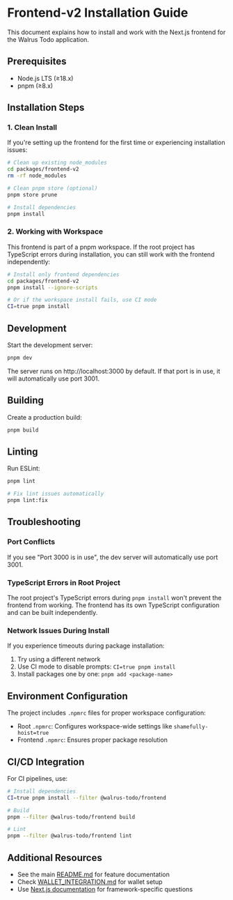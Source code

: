 # Frontend-v2 Installation Guide

This document explains how to install and work with the Next.js frontend for the Walrus Todo application.

## Prerequisites

- Node.js LTS (≥18.x) 
- pnpm (≥8.x)

## Installation Steps

### 1. Clean Install

If you're setting up the frontend for the first time or experiencing installation issues:

```bash
# Clean up existing node_modules
cd packages/frontend-v2
rm -rf node_modules

# Clean pnpm store (optional)
pnpm store prune

# Install dependencies
pnpm install
```

### 2. Working with Workspace

This frontend is part of a pnpm workspace. If the root project has TypeScript errors during installation, you can still work with the frontend independently:

```bash
# Install only frontend dependencies
cd packages/frontend-v2
pnpm install --ignore-scripts

# Or if the workspace install fails, use CI mode
CI=true pnpm install
```

## Development

Start the development server:

```bash
pnpm dev
```

The server runs on http://localhost:3000 by default. If that port is in use, it will automatically use port 3001.

## Building

Create a production build:

```bash
pnpm build
```

## Linting

Run ESLint:

```bash
pnpm lint

# Fix lint issues automatically
pnpm lint:fix
```

## Troubleshooting

### Port Conflicts

If you see "Port 3000 is in use", the dev server will automatically use port 3001.

### TypeScript Errors in Root Project

The root project's TypeScript errors during `pnpm install` won't prevent the frontend from working. The frontend has its own TypeScript configuration and can be built independently.

### Network Issues During Install

If you experience timeouts during package installation:

1. Try using a different network
2. Use CI mode to disable prompts: `CI=true pnpm install`
3. Install packages one by one: `pnpm add <package-name>`

## Environment Configuration

The project includes `.npmrc` files for proper workspace configuration:

- Root `.npmrc`: Configures workspace-wide settings like `shamefully-hoist=true`
- Frontend `.npmrc`: Ensures proper package resolution

## CI/CD Integration

For CI pipelines, use:

```bash
# Install dependencies
CI=true pnpm install --filter @walrus-todo/frontend

# Build
pnpm --filter @walrus-todo/frontend build

# Lint
pnpm --filter @walrus-todo/frontend lint
```

## Additional Resources

- See the main [README.md](./README.md) for feature documentation
- Check [WALLET_INTEGRATION.md](./WALLET_INTEGRATION.md) for wallet setup
- Use [Next.js documentation](https://nextjs.org/docs) for framework-specific questions
